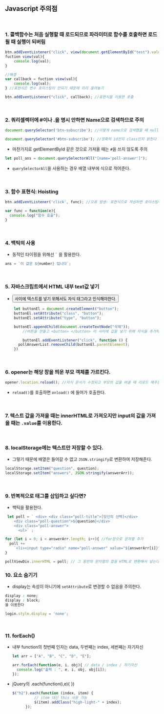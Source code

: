 ## Javascript 주의점

​       

### 1. 콜백함수는 처음 실행할 때 로드되므로 파라미터로 함수를 호출하면 로드될 때 실행이 되버림

```javascript
btn.addEventListener("click", view(document.getElementById("test").value));
fuction view(val){
	console.log(val);
}
```

```javascript
//해결
var callback = fuction view(val){
	console.log(val);
} //표현식은 변수 호이스팅이 안되기 때문에 미리 올려놓기

btn.addEventListener("click", callback); //표현식을 이용한 호출
```

​       

### 2. 쿼리셀렉터에 #이나 .을 명시 안하면 Name으로 검색하므로 주의

```javascript
document.querySelector('btn-subscribe'); //이렇게 name으로 검색했을 때 null이 발생해서 검색X

document.querySelector('#btn-subscribe'); //정확히 id인지 class인지 밝힌다
```

* 마찬가지로 getElementById 같은 것으로 가져올 때는 `#`을 쓰지 않도록 주의

```javascript
let poll_ans = document.querySelectorAll("[name='poll-answer']");
```

* `querySelectorAll`을 사용하는 경우 배열 내부에 식으로 적어준다.

​         

### 3. 함수 표현식: Hoisting

```javascript
btn.addEventListener('click', func); //오류 발생: 표현식으로 작성하면 호이스팅이 안되기 때문에 위에 써주어야 함 : 선언문으로 작성하거나 표현식은 맨 위에 작성하기

var func = function(e){
  console.log("함수 호출");
}
```

​          

### 4. 백틱의 사용

* 동적인 타이핑을 위해선 ``` ` ``` 을 활용한다.

```javascript
ans = `이 값은 ${number} 입니다`;
```

​        

### 5. 자바스크립트에서 HTML 내부 text값 넣기

* <button>사이에 텍스트를 넣기 위해서도 자식 태그라고 인식해야한다.

```javascript
    let buttonEl = document.createElement("button");
    buttonEl.setAttribute("class", "button");
    buttonEl.setAttribute("type", "button");

    buttonEl.appendChild(document.createTextNode("삭제"));
		//버튼을 만들고 <button> </button> 이 사이에 값을 넣기 위해 자식을 추가하지만 텍스트로 넣어준다.		

		buttonEl.addEventListener("click", function () {
      pollAnswerList.removeChild(buttonEl.parentElement);
    })
```

​        

### 6. opener는 해당 창을 띄운 부모 객체를 가르킨다.

```javascript
opener.location.reload(); //자식 문서가 수정되고 부모의 값을 바꿀 때 리로드 해주는 역할
```

*  `reload()`를 호출하면 `onload()` 에 들어가 호출한다.

​      

### 7. 텍스트 값을 가져올 때는 innerHTML로 가져오지만 input의 값을 가져올 때는 `.value`를 이용한다.

​         

### 8. localStorage에는 텍스트만 저장할 수 있다.

* 그렇기 때문에 배열은 들어갈 수 없고 `JSON.stringify`로 변환하여 저장해준다.

```javascript
localStorage.setItem("question", question);
localStorage.setItem("answers", JSON.stringify(answerArr));
```

​           

### 9. 반복적으로 태그를 삽입하고 싶다면?

* 백틱을 활용한다.

```javascript
 let poll = ` <div> <div class="poll-title">[당신의 선택]</div>
    <div class="poll-question">${question}</div>
    <div class="poll-answer">
      <ul>` ;

for (let i = 0; i < answerArr.length; i++){ //for문으로 문자열 추가
  poll +=
    `<li><input type="radio" name="poll-answer" value="${answerArr[i]}" /> ${answerArr[i]}</li>`;
}

pollViewDiv.innerHTML = poll; // 그 동안의 문자열의 합을 HTML로 변환해서 넣는다.
```



### 10. 요소 숨기기

* display는 속성이 아니기에 `setAttribute`로 변경할 수 없음을 주의한다.

```css
display : none;
display : block;
을 이용한다
```

```javascript
login.style.display = 'none';
```

​         

### 11. forEach()

* 내부 function의 첫번째 인자는 data, 두번째는 index, 세번째는 자기자신

  ```javascript
  let arr = ["A", "B", "C", "D", "E"];
  
  arr.forEach(function(e, i, obj){ // data / index / 자기자신
    console.log("출력 : ", e, i, obj, obj[i]);
  });
  ```

* jQuery의 .each(function(i,e){ })

  ```javascript
  $("h2").each(function (index, item) {
  			// item 대신 this 사용 가능
  			$(item).addClass("high-light-" + index);
  		});
  ```
